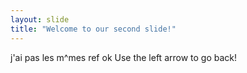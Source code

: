 ```yaml
---
layout: slide
title: "Welcome to our second slide!"
---
```

j'ai pas les m^mes ref ok
Use the left arrow to go back!
